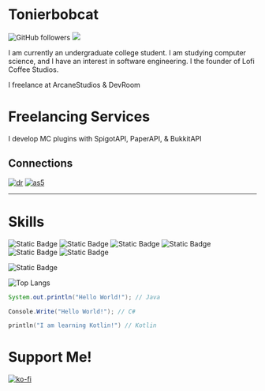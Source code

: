 # Tonierbobcat

![GitHub followers](https://img.shields.io/github/followers/Tonierbobcat?style=for-the-badge&logo=github) ![](https://komarev.com/ghpvc/?username=tonierbobcat&style=for-the-badge) 

I am currently an undergraduate college student. I am studying computer science, and I have an interest in software engineering. I the founder of Lofi Coffee Studios.

I freelance at ArcaneStudios & DevRoom

# Freelancing Services 
I develop MC plugins with SpigotAPI, PaperAPI, & BukkitAPI

## Connections

[![dr](https://github.com/user-attachments/assets/acd17702-07a8-4888-9377-af2322e31616)](https://www.devroomteam.com/) [![as5](https://github.com/user-attachments/assets/70dd4b1f-c40e-4dea-8dbf-3d71bdb971bc)](https://discord.gg/arcanestudios)

***

# Skills
![Static Badge](https://img.shields.io/badge/Rider-e62783?style=for-the-badge&logo=rider&logoColor=white&labelColor=black)
![Static Badge](https://img.shields.io/badge/Git-ed8e1a?style=for-the-badge&logo=git&logoColor=white&labelColor=black)
![Static Badge](https://img.shields.io/badge/Unity-606b80?style=for-the-badge&logo=unity&labelColor=black)
![Static Badge](https://img.shields.io/badge/Intellij-4232F3?style=for-the-badge&logo=intellij-idea&labelColor=black)
![Static Badge](https://img.shields.io/badge/C%23-%23512BD4?style=for-the-badge&logo=.net&labelColor=black)
![Static Badge](https://img.shields.io/badge/Java-%23F78C40?style=for-the-badge&logo=openjdk&labelColor=black)

![Static Badge](https://img.shields.io/badge/Kotlin-c327e6?style=for-the-badge&logo=kotlin&logoColor=white&labelColor=black)

![Top Langs](https://github-readme-stats.vercel.app/api/top-langs/?username=tonierbobcat&layout=donut&theme=dark)

```java
System.out.println("Hello World!"); // Java
```
```csharp
Console.Write("Hello World!"); // C#
```
```kotlin
println("I am learning Kotlin!") // Kotlin
```

# Support Me!

[![ko-fi](https://ko-fi.com/img/githubbutton_sm.svg)](https://ko-fi.com/O4O1PFEJN)
